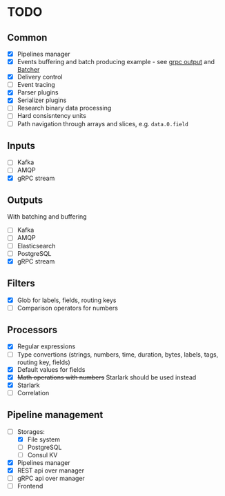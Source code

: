 # TODO
## Common
 - [x] Pipelines manager
 - [x] Events buffering and batch producing example - see [grpc output](../plugins/outputs/grpc/grpc.go) and [Batcher](../plugins/common/batcher/batcher.go)
 - [x] Delivery control
 - [ ] Event tracing
 - [x] Parser plugins
 - [x] Serializer plugins
 - [ ] Research binary data processing
 - [ ] Hard consisntency units
 - [ ] Path navigation through arrays and slices, e.g. `data.0.field`

## Inputs
 - [ ] Kafka
 - [ ] AMQP
 - [x] gRPC stream

## Outputs
With batching and buffering
 - [ ] Kafka
 - [ ] AMQP
 - [ ] Elasticsearch
 - [ ] PostgreSQL
 - [x] gRPC stream

## Filters
 - [x] Glob for labels, fields, routing keys
 - [ ] Comparison operators for numbers

## Processors
 - [x] Regular expressions
 - [ ] Type convertions (strings, numbers, time, duration, bytes, labels, tags, routing key, fields)
 - [x] Default values for fields
 - [x] ~~Math operations with numbers~~ Starlark should be used instead
 - [x] Starlark
 - [ ] Correlation

## Pipeline management
 - [ ] Storages:
   - [x] File system
   - [ ] PostgreSQL
   - [ ] Consul KV

 - [x] Pipelines manager
 - [x] REST api over manager
 - [ ] gRPC api over manager
 - [ ] Frontend
